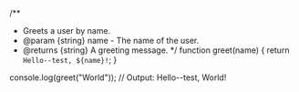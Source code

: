 /**
 * Greets a user by name.
 * @param {string} name - The name of the user.
 * @returns {string} A greeting message.
 */
function greet(name) {
    return `Hello--test, ${name}!`;
}

console.log(greet("World"));
// Output: Hello--test, World!